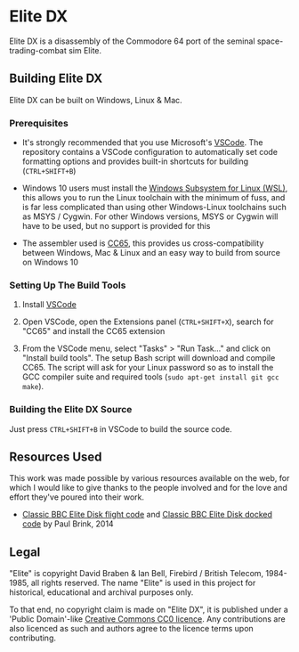 # Elite DX #

Elite DX is a disassembly of the Commodore 64 port of the seminal space-trading-combat sim Elite.

## Building Elite DX ##

Elite DX can be built on Windows, Linux & Mac.

### Prerequisites ###

* It's strongly recommended that you use Microsoft's [VSCode](https://code.visualstudio.com/). The repository contains a VSCode configuration to automatically set code formatting options and provides built-in shortcuts for building (`CTRL+SHIFT+B`)

* Windows 10 users must install the [Windows Subsystem for Linux (WSL)](https://docs.microsoft.com/en-us/windows/wsl/about), this allows you to run the Linux toolchain with the minimum of fuss, and is far less complicated than using other Windows-Linux toolchains such as MSYS / Cygwin. For other Windows versions, MSYS or Cygwin will have to be used, but no support is provided for this

* The assembler used is [CC65](https://cc65.github.io/cc65/), this provides us cross-compatibility between Windows, Mac & Linux and an easy way to build from source on Windows 10

### Setting Up The Build Tools ###

1. Install [VSCode](https://code.visualstudio.com/)

2. Open VSCode, open the Extensions panel (`CTRL+SHIFT+X`), search for "CC65" and install the CC65 extension

3. From the VSCode menu, select "Tasks" > "Run Task..." and click on "Install build tools".
   The setup Bash script will download and compile CC65. The script will ask for your Linux password so as to install the GCC compiler suite and required tools (`sudo apt-get install git gcc make`).

### Building the Elite DX Source ###

Just press `CTRL+SHIFT+B` in VSCode to build the source code.

## Resources Used ##

This work was made possible by various resources available on the web, for which I would like to give thanks to the people involved and for the love and effort they've poured into their work.

* [Classic BBC Elite Disk flight code](http://www.elitehomepage.org/archive/a/d4090012.txt) and [Classic BBC Elite Disk docked code](http://www.elitehomepage.org/archive/a/d4090010.txt) by Paul Brink, 2014

## Legal ##

"Elite" is copyright David Braben & Ian Bell, Firebird / British Telecom, 1984-1985, all rights reserved. The name "Elite" is used in this project for historical, educational and archival purposes only.

To that end, no copyright claim is made on "Elite DX", it is published under a 'Public Domain'-like [Creative Commons CC0 licence](https://creativecommons.org/publicdomain/zero/1.0/). Any contributions are also licenced as such and authors agree to the licence terms upon contributing.